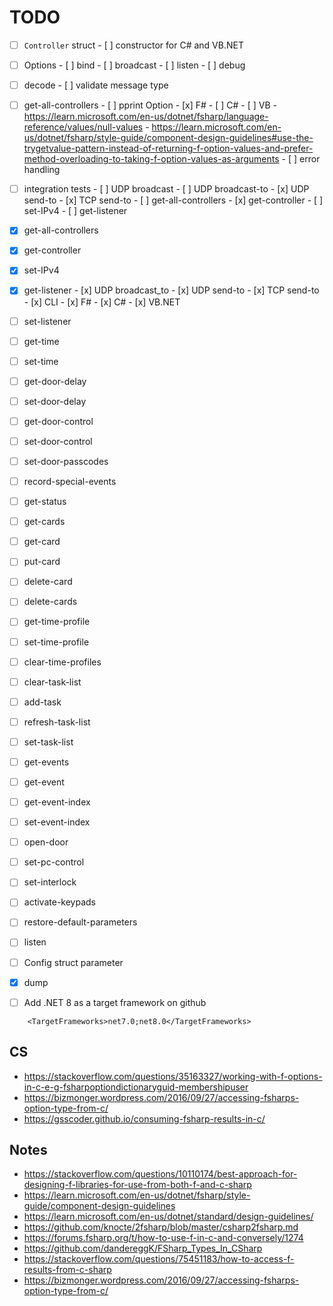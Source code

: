# TODO

- [ ] `Controller` struct
      - [ ] constructor for C# and VB.NET

- [ ] Options
      - [ ] bind
      - [ ] broadcast
      - [ ] listen
      - [ ] debug

- [ ] decode
      - [ ] validate message type

- [ ] get-all-controllers
      - [ ] pprint Option<DateOnly>
            - [x] F#
            - [ ] C#
            - [ ] VB
            - https://learn.microsoft.com/en-us/dotnet/fsharp/language-reference/values/null-values
            - https://learn.microsoft.com/en-us/dotnet/fsharp/style-guide/component-design-guidelines#use-the-trygetvalue-pattern-instead-of-returning-f-option-values-and-prefer-method-overloading-to-taking-f-option-values-as-arguments
      - [ ] error handling

- [ ] integration tests
      - [ ] UDP broadcast
      - [ ] UDP broadcast-to
      - [x] UDP send-to
      - [x] TCP send-to
      - [ ] get-all-controllers
      - [x] get-controller
      - [ ] set-IPv4
      - [ ] get-listener

- [x] get-all-controllers
- [x] get-controller
- [x] set-IPv4

- [x] get-listener
      - [x] UDP broadcast_to
      - [x] UDP send-to
      - [x] TCP send-to
      - [x] CLI
            - [x] F#
            - [x] C#
            - [x] VB.NET

- [ ] set-listener
- [ ] get-time
- [ ] set-time
- [ ] get-door-delay
- [ ] set-door-delay
- [ ] get-door-control
- [ ] set-door-control
- [ ] set-door-passcodes
- [ ] record-special-events
- [ ] get-status
- [ ] get-cards
- [ ] get-card
- [ ] put-card
- [ ] delete-card
- [ ] delete-cards
- [ ] get-time-profile
- [ ] set-time-profile
- [ ] clear-time-profiles
- [ ] clear-task-list
- [ ] add-task
- [ ] refresh-task-list
- [ ] set-task-list
- [ ] get-events
- [ ] get-event
- [ ] get-event-index
- [ ] set-event-index
- [ ] open-door
- [ ] set-pc-control
- [ ] set-interlock
- [ ] activate-keypads
- [ ] restore-default-parameters
- [ ] listen

- [ ] Config struct parameter
- [x] dump
- [ ] Add .NET 8 as a target framework on github
```
    <TargetFrameworks>net7.0;net8.0</TargetFrameworks>
```

## CS
- https://stackoverflow.com/questions/35163327/working-with-f-options-in-c-e-g-fsharpoptiondictionaryguid-membershipuser
- https://bizmonger.wordpress.com/2016/09/27/accessing-fsharps-option-type-from-c/
- https://gsscoder.github.io/consuming-fsharp-results-in-c/

## Notes
- https://stackoverflow.com/questions/10110174/best-approach-for-designing-f-libraries-for-use-from-both-f-and-c-sharp
- https://learn.microsoft.com/en-us/dotnet/fsharp/style-guide/component-design-guidelines
- https://learn.microsoft.com/en-us/dotnet/standard/design-guidelines/
- https://github.com/knocte/2fsharp/blob/master/csharp2fsharp.md
- https://forums.fsharp.org/t/how-to-use-f-in-c-and-conversely/1274
- https://github.com/dandereggK/FSharp_Types_In_CSharp
- https://stackoverflow.com/questions/75451183/how-to-access-f-results-from-c-sharp
- https://bizmonger.wordpress.com/2016/09/27/accessing-fsharps-option-type-from-c/
